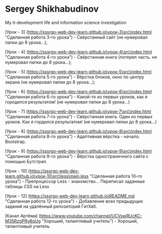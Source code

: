 # Sergey Shikhabudinov
My it-development life and information science investigation

[Урок - 3] (https://sssrgo-web-dev-learn.github.io\урок-3\src\index.html "Сделанная работа 3-го урока") - Свёрстанный сайт (не нумеровал папки до 8 урока...);

[Урок - 4] (https://sssrgo-web-dev-learn.github.io\урок-4\src\index.html "Сделанная работа 4-го урока") - Свёрстанная книга (потерял часть. не нумеровал папки до 8 урока...);

[Урок - 5] (https://sssrgo-web-dev-learn.github.io\урок-5\src\index.html "Сделанная работа 5-го урока") - Вёрстка блоков, окно по центру экрана (не нумеровал папки до 8 урока...);

[Урок - 6] (https://sssrgo-web-dev-learn.github.io\урок-6\src\index.html "Сделанная работа 6-го урока") - Какой-то из первых уроков, как я городился результатом! (не нумеровал папки до 8 урока...)

[Урок - 7] (https://sssrgo-web-dev-learn.github.io\урок-7\src\index.html "Сделанная работа 7-го урока") - Свёрстанная книга. Один из первых уроков. Как я гордился результатом! (не нумеровал папки до 8 урока...)

[Урок - 8] (https://sssrgo-web-dev-learn.github.io\урок-8\src\index.html "Сделанная работа 8-го урока") - Адаптивная вёрстка - начало. Bootstrap.

[Урок - 9] (https://sssrgo-web-dev-learn.github.io\урок-9\src\index.html "Сделанная работа 9-го урока") - Вёрстка одностраничного сайта с помощью Бутстрап.

[Урок - 10] (https://sssrgo-web-dev-learn.github.io\урок-10\src\less\main.less "Сделанная работа 10-го урока") - Препроцессор Less - знакомство... Переписал заданные таблицы CSS на Less

[Урок - 12] (https://sssrgo-web-dev-learn.github.io\README.md "Сделанная работа 12-го урока") - Добавление всех предыдущих заданий на удалённый репозиторий ГитХаб.

[Канал Артёма] (https://www.youtube.com/channel/UCVswRUcKC-M35RzgPRv8qUg "Хороший, талантливый учитель") - Хороший, талантливый учитель

